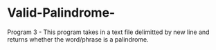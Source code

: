 # Valid-Palindrome-
Program 3 - This program takes in a text file delimitted by new line and returns whether the word/phrase is a palindrome. 
